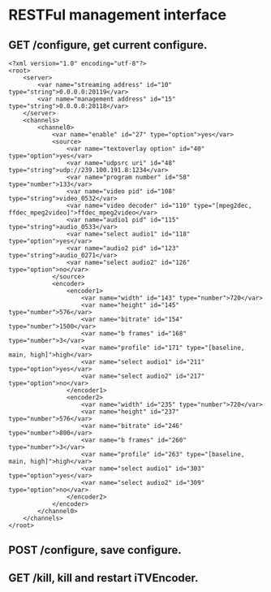 # RESTFul management interface

 ## GET /configure, get current configure.

    
    <?xml version="1.0" encoding="utf-8"?>
    <root>
        <server>
            <var name="streaming address" id="10" type="string">0.0.0.0:20119</var>
            <var name="management address" id="15" type="string">0.0.0.0:20118</var>
        </server>
        <channels>
            <channel0>
                <var name="enable" id="27" type="option">yes</var>
                <source>
                    <var name="textoverlay option" id="40" type="option">yes</var>
                    <var name="udpsrc uri" id="48" type="string">udp://239.100.191.8:1234</var>
                    <var name="program number" id="58" type="number">133</var>
                    <var name="video pid" id="108" type="string">video_0532</var>
                    <var name="video decoder" id="110" type="[mpeg2dec, ffdec_mpeg2video]">ffdec_mpeg2video</var>
                    <var name="audio1 pid" id="115" type="string">audio_0533</var>
                    <var name="select audio1" id="118" type="option">yes</var>
                    <var name="audio2 pid" id="123" type="string">audio_0271</var>
                    <var name="select audio2" id="126" type="option">no</var>
                </source>
                <encoder>
                    <encoder1>
                        <var name="width" id="143" type="number">720</var>
                        <var name="height" id="145" type="number">576</var>
                        <var name="bitrate" id="154" type="number">1500</var>
                        <var name="b frames" id="168" type="number">3</var>
                        <var name="profile" id="171" type="[baseline, main, high]">high</var>
                        <var name="select audio1" id="211" type="option">yes</var>
                        <var name="select audio2" id="217" type="option">no</var>
                    </encoder1>
                    <encoder2>
                        <var name="width" id="235" type="number">720</var>
                        <var name="height" id="237" type="number">576</var>
                        <var name="bitrate" id="246" type="number">800</var>
                        <var name="b frames" id="260" type="number">3</var>
                        <var name="profile" id="263" type="[baseline, main, high]">high</var>
                        <var name="select audio1" id="303" type="option">yes</var>
                        <var name="select audio2" id="309" type="option">no</var>
                    </encoder2>
                </encoder>
            </channel0>
        </channels>
    </root>


 ## POST /configure, save configure.

 ## GET /kill, kill and restart iTVEncoder.
